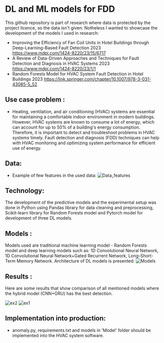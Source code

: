 # DL and ML models for FDD

This github repository is part of research where data is protected by the project licence, so the data isn't given. Notheless I wanted to showcase the development of the models I used in research:
- Improving the Efficiency of Fan Coil Units in Hotel Buildings through Deep-Learning-Based Fault Detection 2023
https://www.mdpi.com/1424-8220/23/15/6717
- A Review of Data-Driven Approaches and Techniques for Fault Detection and Diagnosis in HVAC Systems 2023
https://www.mdpi.com/1424-8220/23/1/1
- Random Forests Model for HVAC System Fault Detection in Hotel Buildings 2023
https://link.springer.com/chapter/10.1007/978-3-031-43085-5_52

## Use case problem :
- Heating, ventilation, and air conditioning (HVAC) systems are essential for maintaining a comfortable indoor environment in modern buildings. However, HVAC systems are known to consume a lot of energy, which can account for up to 50% of a building's energy consumption. Therefore, it is important to detect and troubleshoot problems in HVAC systems timely. Fault detection and diagnosis (FDD) techniques can help with HVAC monitoring and optimizing system performance for efficient use of energy.

## Data:
- Example of few features in the used data:
![Data_features](https://github.com/IvaMate/Fault-Detection-and-Diagnosis-with-DL-and-ML-algorithms/assets/55032190/4e504cd4-a89c-4ae6-afb5-ab3e411fa792)

## Technology:
The development of the predictive models and the experimental setup was done in Python using Pandas library for data cleaning and preprocessing, Scikit-learn library for Random Forests model and Pytorch model for development of three DL models. 

## Models :
Models used are traditional machine learning model - Random Forests model and deep learning models such as: 1D Convolutional Neural Network, 1D Convolutional Neural Network+Gated Recurrent Network, Long-Short-Term Memory Network.
Architecture of DL models is presented:
![Models](https://github.com/IvaMate/Fault-Detection-and-Diagnosis-with-DL-and-ML-algorithms/assets/55032190/41b2dc8d-d7cd-4781-83df-38ef25d02ae4)

## Results :
Here are some results that show comparison of all mentioned models where the hybrid model (CNN+GRU) has the best detection.

![ex2](https://github.com/IvaMate/Fault-Detection-and-Diagnosis-with-DL-and-ML-algorithms/assets/55032190/74049a47-aba9-426b-94ef-d0a9da460687)
![ex1](https://github.com/IvaMate/Fault-Detection-and-Diagnosis-with-DL-and-ML-algorithms/assets/55032190/63fd3514-97fa-423a-900a-4ce79ce97e17)

## Implementation into production:
- anomaly.py, requirements.txt and models in 'Model' folder should be implemented into the HVAC system software. 

